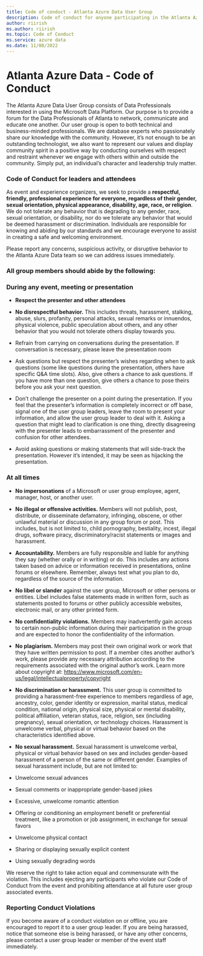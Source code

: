 ```yaml
---
title: Code of conduct - Atlanta Azure Data User Group
description: Code of conduct for anyone participating in the Atlanta Azure Data User Group
author: riirish
ms.author: riirish
ms.topic: Code of Conduct
ms.service: azure data
ms.date: 11/08/2022
---
```


# Atlanta Azure Data - Code of Conduct

The Atlanta Azure Data User Group consists of Data Professionals interested in using the Microsoft Data Platform.  Our purpose is to provide a forum for the Data Professionals of Atlanta to network, communicate and educate one another.
Our user group is open to both technical and business-minded professionals.  We are database experts who passionately share our knowledge with the community. However, it’s not enough to be an outstanding technologist, we also want to represent our values and display community spirit in a positive way by conducting ourselves with respect and restraint whenever we engage with others within and outside the community. Simply put, an individual’s character and leadership truly matter.
  

### Code of Conduct for leaders and attendees

As event and experience organizers, we seek to provide a **respectful, friendly, professional experience for everyone, regardless of their gender, sexual orientation, physical appearance, disability, age, race, or religion**. We do not tolerate any behavior that is degrading to any gender, race, sexual orientation, or disability, nor do we tolerate any behavior that would be deemed harassment or discrimination. Individuals are responsible for knowing and abiding by our standards and we encourage everyone to assist in creating a safe and welcoming environment.

Please report any concerns, suspicious activity, or disruptive behavior to the Atlanta Azure Data team so we can address issues immediately.

### All group members should abide by the following:

### During any event, meeting or presentation

* **Respect the presenter and other attendees**

* **No disrespectful behavior.** This includes threats, harassment, stalking, abuse, slurs, profanity, personal attacks, sexual remarks or innuendos, physical violence, public speculation about others, and any other behavior that you would not tolerate others display towards you.

* Refrain from carrying on conversations during the presentation. If conversation is necessary, please leave the presentation room

* Ask questions but respect the presenter’s wishes regarding when to ask questions (some like questions during the presentation, others have specific Q&A time slots). Also, give others a chance to ask questions. If you have more than one question, give others a chance to pose theirs before you ask your next question.

* Don’t challenge the presenter on a point during the presentation. If you feel that the presenter’s information is completely incorrect or off base, signal one of the user group leaders, leave the room to present your information, and allow the user group leader to deal with it. Asking a question that might lead to clarification is one thing, directly disagreeing with the presenter leads to embarrassment of the presenter and confusion for other attendees.

* Avoid asking questions or making statements that will side-track the presentation. However it’s intended, it may be seen as hijacking the presentation.

### At all times

* **No impersonations** of a Microsoft or user group employee, agent, manager, host, or another user.

* **No illegal or offensive activities.** Members will not publish, post, distribute, or disseminate defamatory, infringing, obscene, or other unlawful material or discussion in any group forum or post. This includes, but is not limited to, child pornography, bestiality, incest, illegal drugs, software piracy, discriminatory/racist statements or images and harassment.

* **Accountability.** Members are fully responsible and liable for anything they say (whether orally or in writing) or do. This includes any actions taken based on advice or information received in presentations, online forums or elsewhere. Remember, always test what you plan to do, regardless of the source of the information.

* **No libel or slander** against the user group, Microsoft or other persons or entities. Libel includes false statements made in written form, such as statements posted to forums or other publicly accessible websites, electronic mail, or any other printed form.

* **No confidentiality violations.** Members may inadvertently gain access to certain non-public information during their participation in the group and are expected to honor the confidentiality of the information.

* **No plagiarism.** Members may post their own original work or work that they have written permission to post. If a member cites another author’s work, please provide any necessary attribution according to the requirements associated with the original author’s work. Learn more about copyright at: https://www.microsoft.com/en-us/legal/intellectualproperty/copyright

* **No discrimination or harassment.** This user group is committed to providing a harassment-free experience to members regardless of age, ancestry, color, gender identity or expression, marital status, medical condition, national origin, physical size, physical or mental disability, political affiliation, veteran status, race, religion, sex (including pregnancy), sexual orientation, or technology choices. Harassment is unwelcome verbal, physical or virtual behavior based on the characteristics identified above.

* **No sexual harassment.** Sexual harassment is unwelcome verbal, physical or virtual behavior based on sex and includes gender-based harassment of a person of the same or different gender. Examples of sexual harassment include, but are not limited to:

* Unwelcome sexual advances

* Sexual comments or inappropriate gender-based jokes

* Excessive, unwelcome romantic attention

* Offering or conditioning an employment benefit or preferential treatment, like a promotion or job assignment, in exchange for sexual favors

* Unwelcome physical contact

* Sharing or displaying sexually explicit content

* Using sexually degrading words

We reserve the right to take action equal and commensurate with the violation. This includes ejecting any participants who violate our Code of Conduct from the event and prohibiting attendance at all future user group associated events.

### Reporting Conduct Violations

If you become aware of a conduct violation on or offline, you are encouraged to report it to a user group leader.
If you are being harassed, notice that someone else is being harassed, or have any other concerns, please contact a user group leader or member of the event staff immediately.
